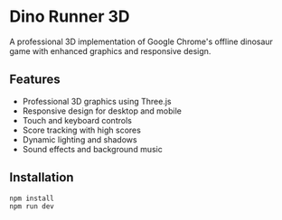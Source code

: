 # Dino Runner 3D

A professional 3D implementation of Google Chrome's offline dinosaur game with enhanced graphics and responsive design.

## Features
- Professional 3D graphics using Three.js
- Responsive design for desktop and mobile
- Touch and keyboard controls
- Score tracking with high scores
- Dynamic lighting and shadows
- Sound effects and background music

## Installation
```bash
npm install
npm run dev
